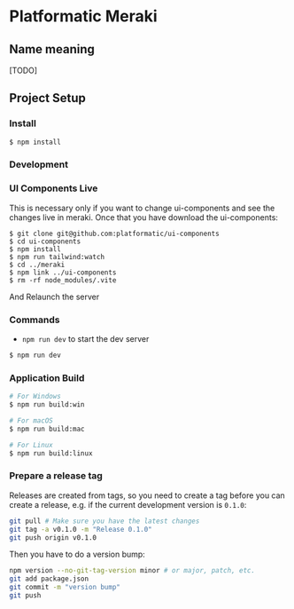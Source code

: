 # Platformatic Meraki

## Name meaning
[TODO]

## Project Setup

### Install

```bash
$ npm install
```

### Development

### UI Components Live

This is necessary only if you want to change ui-components and see the changes live in meraki. Once that you have download the ui-components:

```
$ git clone git@github.com:platformatic/ui-components
$ cd ui-components
$ npm install
$ npm run tailwind:watch
$ cd ../meraki
$ npm link ../ui-components
$ rm -rf node_modules/.vite
```
And Relaunch the server

### Commands

* `npm run dev` to start the dev server

```bash
$ npm run dev
```

### Application Build

```bash
# For Windows
$ npm run build:win

# For macOS
$ npm run build:mac

# For Linux
$ npm run build:linux
```

### Prepare a release tag

Releases are created from tags, so you need to create a tag before you can create a release, e.g. if the current development version is `0.1.0`:

```bash
git pull # Make sure you have the latest changes
git tag -a v0.1.0 -m "Release 0.1.0"
git push origin v0.1.0
```

Then you have to do a version bump:
```bash
npm version --no-git-tag-version minor # or major, patch, etc.
git add package.json 
git commit -m "version bump"
git push
```
